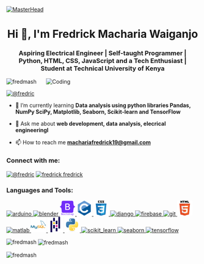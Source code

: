 [![MasterHead](https://repository-images.githubusercontent.com/797028189/2c7b73a5-2823-4a67-8a64-12a60c60d2b1)](https://encrypted-tbn0.gstatic.com/images?q=tbn:ANd9GcSzZHjtNhK1D5ggdCxRRuiCxPEeFHNVUMyuLDFxWNEL1cBWHxxzQKl85R_QEBmOE4OAZAc&usqp=CAU)
<h1 align="center">Hi 👋, I'm Fredrick Macharia Waiganjo</h1>
<h3 align="center">Aspiring Electrical Engineer | Self-taught Programmer | Python, HTML, CSS, JavaScript and a Tech Enthusiast | Student at Technical University of Kenya</h3>
<img align="right" alt="Coding" width="400" src="https://outlane.co/wp-content/uploads/2017/10/avatar-2.png">

<p align="left"> <img src="https://komarev.com/ghpvc/?username=fredmash&label=Profile%20views&color=0e75b6&style=flat" alt="fredmash" /> </p>

<p align="left"> <a href="https://twitter.com/@fredric" target="blank"><img src="https://img.shields.io/twitter/follow/@fredric?logo=twitter&style=for-the-badge" alt="@fredric" /></a> </p>

- 🌱 I’m currently learning **Data analysis using python libraries Pandas, NumPy SciPy, Matplotlib, Seaborn, Scikit-learn and TensorFlow**

- 💬 Ask me about **web development, data analysis, elecrical engineeringl**

- 📫 How to reach me **machariafredrick19@gmail.com**

<h3 align="left">Connect with me:</h3>
<p align="left">
<a href="https://twitter.com/@fredric" target="blank"><img align="center" src="https://raw.githubusercontent.com/rahuldkjain/github-profile-readme-generator/master/src/images/icons/Social/twitter.svg" alt="@fredric" height="30" width="40" /></a>
<a href="https://linkedin.com/in/fredrick fredrick" target="blank"><img align="center" src="https://raw.githubusercontent.com/rahuldkjain/github-profile-readme-generator/master/src/images/icons/Social/linked-in-alt.svg" alt="fredrick fredrick" height="30" width="40" /></a>
</p>

<h3 align="left">Languages and Tools:</h3>
<p align="left"> <a href="https://www.arduino.cc/" target="_blank" rel="noreferrer"> <img src="https://cdn.worldvectorlogo.com/logos/arduino-1.svg" alt="arduino" width="40" height="40"/> </a> <a href="https://www.blender.org/" target="_blank" rel="noreferrer"> <img src="https://download.blender.org/branding/community/blender_community_badge_white.svg" alt="blender" width="40" height="40"/> </a> <a href="https://getbootstrap.com" target="_blank" rel="noreferrer"> <img src="https://raw.githubusercontent.com/devicons/devicon/master/icons/bootstrap/bootstrap-plain-wordmark.svg" alt="bootstrap" width="40" height="40"/> </a> <a href="https://www.cprogramming.com/" target="_blank" rel="noreferrer"> <img src="https://raw.githubusercontent.com/devicons/devicon/master/icons/c/c-original.svg" alt="c" width="40" height="40"/> </a> <a href="https://www.w3schools.com/css/" target="_blank" rel="noreferrer"> <img src="https://raw.githubusercontent.com/devicons/devicon/master/icons/css3/css3-original-wordmark.svg" alt="css3" width="40" height="40"/> </a> <a href="https://www.djangoproject.com/" target="_blank" rel="noreferrer"> <img src="https://cdn.worldvectorlogo.com/logos/django.svg" alt="django" width="40" height="40"/> </a> <a href="https://firebase.google.com/" target="_blank" rel="noreferrer"> <img src="https://www.vectorlogo.zone/logos/firebase/firebase-icon.svg" alt="firebase" width="40" height="40"/> </a> <a href="https://git-scm.com/" target="_blank" rel="noreferrer"> <img src="https://www.vectorlogo.zone/logos/git-scm/git-scm-icon.svg" alt="git" width="40" height="40"/> </a> <a href="https://www.w3.org/html/" target="_blank" rel="noreferrer"> <img src="https://raw.githubusercontent.com/devicons/devicon/master/icons/html5/html5-original-wordmark.svg" alt="html5" width="40" height="40"/> </a> <a href="https://www.mathworks.com/" target="_blank" rel="noreferrer"> <img src="https://upload.wikimedia.org/wikipedia/commons/2/21/Matlab_Logo.png" alt="matlab" width="40" height="40"/> </a> <a href="https://www.mysql.com/" target="_blank" rel="noreferrer"> <img src="https://raw.githubusercontent.com/devicons/devicon/master/icons/mysql/mysql-original-wordmark.svg" alt="mysql" width="40" height="40"/> </a> <a href="https://pandas.pydata.org/" target="_blank" rel="noreferrer"> <img src="https://raw.githubusercontent.com/devicons/devicon/2ae2a900d2f041da66e950e4d48052658d850630/icons/pandas/pandas-original.svg" alt="pandas" width="40" height="40"/> </a> <a href="https://www.python.org" target="_blank" rel="noreferrer"> <img src="https://raw.githubusercontent.com/devicons/devicon/master/icons/python/python-original.svg" alt="python" width="40" height="40"/> </a> <a href="https://scikit-learn.org/" target="_blank" rel="noreferrer"> <img src="https://upload.wikimedia.org/wikipedia/commons/0/05/Scikit_learn_logo_small.svg" alt="scikit_learn" width="40" height="40"/> </a> <a href="https://seaborn.pydata.org/" target="_blank" rel="noreferrer"> <img src="https://seaborn.pydata.org/_images/logo-mark-lightbg.svg" alt="seaborn" width="40" height="40"/> </a> <a href="https://www.tensorflow.org" target="_blank" rel="noreferrer"> <img src="https://www.vectorlogo.zone/logos/tensorflow/tensorflow-icon.svg" alt="tensorflow" width="40" height="40"/> </a> </p>

<p><img align="left" src="https://github-readme-stats.vercel.app/api/top-langs?username=fredmash&show_icons=true&locale=en&layout=compact" alt="fredmash" /></p>

<p>&nbsp;<img align="center" src="https://github-readme-stats.vercel.app/api?username=fredmash&show_icons=true&locale=en" alt="fredmash" /></p>

<p><img align="center" src="https://github-readme-streak-stats.herokuapp.com/?user=fredmash&" alt="fredmash" /></p>

